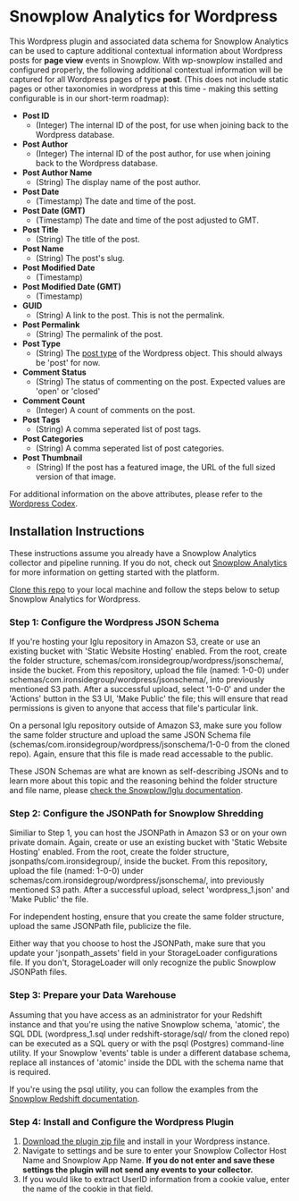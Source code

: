 # Snowplow Analytics for Wordpress
This Wordpress plugin and associated data schema for Snowplow Analytics can be used to capture additional contextual information about Wordpress posts for **page view** events in Snowplow. With wp-snowplow installed and configured properly, the following additional contextual information will be captured for all Wordpress pages of type **post**. (This does not include static pages or other taxonomies in wordpress at this time - making this setting configurable is in our short-term roadmap):

- **Post ID**
  - (Integer) The internal ID of the post, for use when joining back to the Wordpress database.
- **Post Author**
  - (Integer) The internal ID of the post author, for use when joining back to the Wordpress database.
- **Post Author Name**
  - (String) The display name of the post author.
- **Post Date**
  - (Timestamp) The date and time of the post.
- **Post Date (GMT)**
  - (Timestamp) The date and time of the post adjusted to GMT.
- **Post Title**
  - (String) The title of the post.
- **Post Name**
  - (String) The post's slug.
- **Post Modified Date**
  - (Timestamp)
- **Post Modified Date (GMT)**
  - (Timestamp)
- **GUID**
  - (String) A link to the post. This is not the permalink.
- **Post Permalink**
  - (String) The permalink of the post.
- **Post Type**
  - (String) The [post type](https://codex.wordpress.org/Post_Types) of the Wordpress object. This should always be 'post' for now.
- **Comment Status**
  - (String) The status of commenting on the post. Expected values are 'open' or 'closed'
- **Comment Count**
  - (Integer) A count of comments on the post.
- **Post Tags**
  - (String) A comma seperated list of post tags.
- **Post Categories**
  - (String) A comma seperated list of post categories.
- **Post Thumbnail**
  - (String) If the post has a featured image, the URL of the full sized version of that image.

For additional information on the above attributes, please refer to the [Wordpress Codex](https://codex.wordpress.org/Function_Reference/$post).

## Installation Instructions
These instructions assume you already have a Snowplow Analytics collector and pipeline running. If you do not, check out [Snowplow Analytics](http://snowplowanalytics.com) for more information on getting started with the platform.

[Clone this repo](https://github.com/ironsidegroup/wp-snowplow.git) to your local machine and follow the steps below to setup Snowplow Analytics for Wordpress.

### Step 1: Configure the Wordpress JSON Schema

If you're hosting your Iglu repository in Amazon S3, create or use an existing bucket with 'Static Website Hosting' enabled. From the root, create the folder structure, schemas/com.ironsidegroup/wordpress/jsonschema/, inside the bucket. From this repository, upload the file (named: 1-0-0) under schemas/com.ironsidegroup/wordpress/jsonschema/, into previously mentioned S3 path. After a successful upload, select '1-0-0' and under the 'Actions' button in the S3 UI, 'Make Public' the file; this will ensure that read permissions is given to anyone that access that file's particular link.

On a personal Iglu repository outside of Amazon S3, make sure you follow the same folder structure and upload the same JSON Schema file (schemas/com.ironsidegroup/wordpress/jsonschema/1-0-0 from the cloned repo). Again, ensure that this file is made read accessable to the public.

These JSON Schemas are what are known as self-describing JSONs and to learn more about this topic and the reasoning behind the folder structure and file name, please [check the Snowplow/Iglu documentation](https://github.com/snowplow/iglu/wiki/Self-describing-JSONs).

### Step 2: Configure the JSONPath for Snowplow Shredding

Similiar to Step 1, you can host the JSONPath in Amazon S3 or on your own private domain. Again, create or use an existing bucket with 'Static Website Hosting' enabled. From the root, create the folder structure, jsonpaths/com.ironsidegroup/, inside the bucket. From this repository, upload the file (named: 1-0-0) under schemas/com.ironsidegroup/wordpress/jsonschema/, into previously mentioned S3 path. After a successful upload, select 'wordpress_1.json' and 'Make Public' the file.

For independent hosting, ensure that you create the same folder structure, upload the same JSONPath file, publicize the file.

Either way that you choose to host the JSONPath, make sure that you update your 'jsonpath_assets' field in your StorageLoader configurations file. If you don't, StorageLoader will only recognize the public Snowplow JSONPath files.

### Step 3: Prepare your Data Warehouse

Assuming that you have access as an administrator for your Redshift instance and that you're using the native Snowplow schema, 'atomic', the SQL DDL (wordpress_1.sql under redshift-storage/sql/ from the cloned repo) can be executed as a SQL query or with the psql (Postgres) command-line utility. If your Snowplow 'events' table is under a different database schema, replace all instances of 'atomic' inside the DDL with the schema name that is required.

If you're using the psql utility, you can follow the examples from the [Snowplow Redshift documentation](https://github.com/snowplow/snowplow/wiki/setting-up-redshift#db).

### Step 4: Install and Configure the Wordpress Plugin

1. [Download the plugin zip file](https://github.com/ironsidegroup/wp-snowplow/raw/master/wordpress/wp-snowplow.zip) and install in your Wordpress instance.
2. Navigate to settings and be sure to enter your Snowplow Collector Host Name and Snowplow App Name. **If you do not enter and save these settings the plugin will not send any events to your collector.**
3. If you would like to extract UserID information from a cookie value, enter the name of the cookie in that field.
